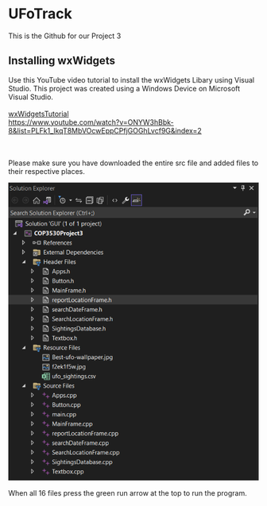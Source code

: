 <H1> UFoTrack </h1>
This is the Github for our Project 3
<h2> Installing wxWidgets </h2>

Use this YouTube video tutorial to install the wxWidgets Libary using Visual Studio. This project was created using a Windows Device on Microsoft Visual Studio. <br> <br>
<a href="https://www.youtube.com/watch?v=ONYW3hBbk-8&list=PLFk1_lkqT8MbVOcwEppCPfjGOGhLvcf9G&index=2">wxWidgetsTutorial</a> <br>
https://www.youtube.com/watch?v=ONYW3hBbk-8&list=PLFk1_lkqT8MbVOcwEppCPfjGOGhLvcf9G&index=2

<br> <br>
Please make sure you have downloaded the entire src file and added files to their respective places.

 <img src="/resources/readmescreenshot.png"> <br>

 When all 16 files press the green run arrow at the top to run the program.
